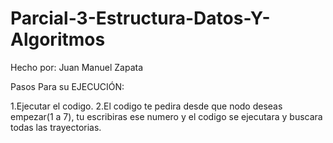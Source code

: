 # Parcial-3-Estructura-Datos-Y-Algoritmos
Hecho por: Juan Manuel Zapata

Pasos Para su EJECUCIÓN:

1.Ejecutar el codigo.
2.El codigo te pedira desde que nodo deseas empezar(1 a 7), tu escribiras ese numero y el codigo se ejecutara y buscara todas las trayectorias.
